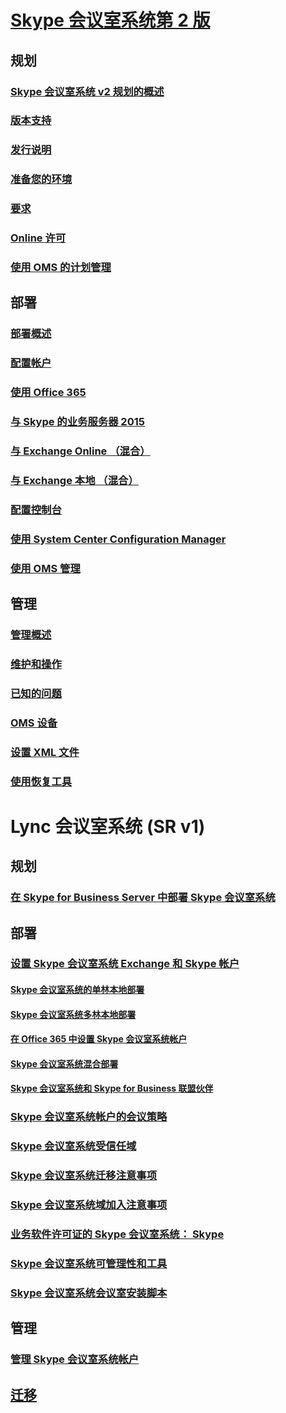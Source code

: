 # [Skype 会议室系统第 2 版](index.md)
## 规划
### [Skype 会议室系统 v2 规划的概述](../plan-your-deployment/clients-and-devices/skype-room-systems-v2-0.md)
### [版本支持](../plan-your-deployment/clients-and-devices/srs2-lifecycle-support.md)
### [发行说明](../plan-your-deployment/clients-and-devices/srs2-release-note.md)
### [准备您的环境](../plan-your-deployment/clients-and-devices/srs-v2-prep.md)
### [要求](../plan-your-deployment/clients-and-devices/requirements.md)
### [Online 许可](https://docs.microsoft.com/SkypeForBusiness/skype-for-business-and-microsoft-teams-add-on-licensing/license-options-based-on-your-plan/skype-room-systems-v2)
### [使用 OMS 的计划管理](../plan-your-deployment/clients-and-devices/oms-management.md)

## 部署
### [部署概述](../deploy/deploy-clients/room-systems-v2.md)
### [配置帐户](../deploy/deploy-clients/room-systems-v2-configure-accounts.md)
### [使用 Office 365](../deploy/deploy-clients/with-office-365.md)
### [与 Skype 的业务服务器 2015](../deploy/deploy-clients/with-skype-for-business-server-2015.md)
### [与 Exchange Online （混合）](../deploy/deploy-clients/with-exchange-online.md)
### [与 Exchange 本地 （混合）](../deploy/deploy-clients/with-exchange-on-premises.md)
### [配置控制台](../deploy/deploy-clients/console.md)
### [使用 System Center Configuration Manager](../deploy/deploy-clients/room-systems-scale.md)
### [使用 OMS 管理](../deploy/deploy-clients/with-oms.md)

## 管理
### [管理概述](../manage/skype-room-systems-v2/skype-room-systems-v2.md)
### [维护和操作](../manage/skype-room-systems-v2/room-systems-v2-operations.md)
### [已知的问题](../manage/skype-room-systems-v2/known-issues.md)
### [OMS 设备](../manage/skype-room-systems-v2/oms.md)
### [设置 XML 文件](../manage/skype-room-systems-v2/xml-config-file.md)
### [使用恢复工具](../manage/skype-room-systems-v2/recovery-tool.md)
# Lync 会议室系统 (SR v1)
## 规划
### [在 Skype for Business Server 中部署 Skype 会议室系统](../deploy/deploy-clients/deploy-skype-room-system.md)
## 部署
### [设置 Skype 会议室系统 Exchange 和 Skype 帐户](../deploy/deploy-clients/skype-room-system-exchange-and-skype-accounts.md)
#### [Skype 会议室系统的单林本地部署](../deploy/deploy-clients/single-forest-on-premises-deployments.md)
#### [Skype 会议室系统多林本地部署](../deploy/deploy-clients/multiple-forest-on-premises-deployments.md)
#### [在 Office 365 中设置 Skype 会议室系统帐户](../deploy/deploy-clients/provisioning-skype-room-system-accounts-in-office-365.md)
#### [Skype 会议室系统混合部署](../deploy/deploy-clients/hybrid-deployments.md)
#### [Skype 会议室系统和 Skype for Business 联盟伙伴](../deploy/deploy-clients/room-system-and-federated-partners.md)
### [Skype 会议室系统帐户的会议策略](../deploy/deploy-clients/conferencing-policy.md)
### [Skype 会议室系统受信任域](../deploy/deploy-clients/trusted-domains.md)
### [Skype 会议室系统迁移注意事项](../deploy/deploy-clients/migration-considerations.md)
### [Skype 会议室系统域加入注意事项](../deploy/deploy-clients/domain-joining-considerations.md)
### [业务软件许可证的 Skype 会议室系统： Skype](../deploy/deploy-clients/skype-for-business-software-liicense.md)
### [Skype 会议室系统可管理性和工具](../deploy/deploy-clients/manageability-and-tools.md)
### [Skype 会议室系统会议室安装脚本](../deploy/deploy-clients/room-setup-scripts.md)
## 管理
### [管理 Skype 会议室系统帐户](../deploy/deploy-clients/manage-skype-room-system-accounts.md)
## [迁移](../deploy/deploy-clients/lrs-migration.md)
